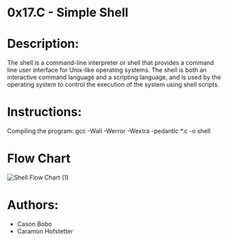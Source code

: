 0x17.C - Simple Shell
=====================

# Description:
The shell is a command-line interpreter or shell that provides a command line user interface for Unix-like operating systems. The shell is both an interactive command language and a scripting language, and is used by the operating system to control the execution of the system using shell scripts.

# Instructions:
Compiling the program: gcc -Wall -Werror -Wextra -pedantic *.c -o shell

Flow Chart
======================

![Shell Flow Chart (1)](https://user-images.githubusercontent.com/115739693/233134308-5eb1c221-cef8-4f96-8bfc-bb5454fd42b8.jpg)


# Authors: 
* Cason Bobo
* Caramon Hofstetter

